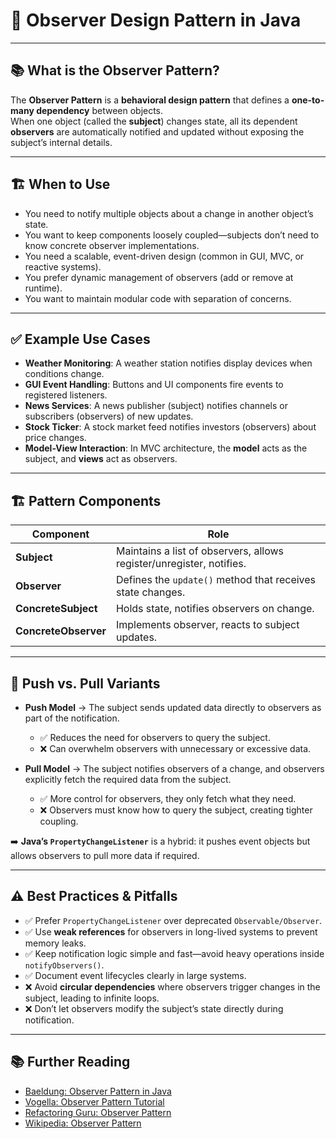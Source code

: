 # 👀 Observer Design Pattern in Java

---

## 📚 What is the Observer Pattern?

The **Observer Pattern** is a **behavioral design pattern** that defines a **one-to-many dependency** between objects.  
When one object (called the **subject**) changes state, all its dependent **observers** are automatically notified and updated without exposing the subject’s internal details.

---

## 🏗️ When to Use

- You need to notify multiple objects about a change in another object’s state.
- You want to keep components loosely coupled—subjects don’t need to know concrete observer implementations.
- You need a scalable, event-driven design (common in GUI, MVC, or reactive systems).
- You prefer dynamic management of observers (add or remove at runtime).
- You want to maintain modular code with separation of concerns.

---

## ✅ Example Use Cases

- **Weather Monitoring**: A weather station notifies display devices when conditions change.  
- **GUI Event Handling**: Buttons and UI components fire events to registered listeners.  
- **News Services**: A news publisher (subject) notifies channels or subscribers (observers) of new updates.  
- **Stock Ticker**: A stock market feed notifies investors (observers) about price changes.  
- **Model-View Interaction**: In MVC architecture, the **model** acts as the subject, and **views** act as observers.

---

## 🏗️ Pattern Components

| Component              | Role                                                                 |
|------------------------|----------------------------------------------------------------------|
| **Subject**            | Maintains a list of observers, allows register/unregister, notifies. |
| **Observer**           | Defines the `update()` method that receives state changes.           |
| **ConcreteSubject**    | Holds state, notifies observers on change.                           |
| **ConcreteObserver**   | Implements observer, reacts to subject updates.                      |

---

## 🔄 Push vs. Pull Variants

- **Push Model** → The subject sends updated data directly to observers as part of the notification.  
  - ✅ Reduces the need for observers to query the subject.  
  - ❌ Can overwhelm observers with unnecessary or excessive data.  

- **Pull Model** → The subject notifies observers of a change, and observers explicitly fetch the required data from the subject.  
  - ✅ More control for observers, they only fetch what they need.  
  - ❌ Observers must know how to query the subject, creating tighter coupling.  

➡️ **Java’s `PropertyChangeListener`** is a hybrid: it pushes event objects but allows observers to pull more data if required.

---

## ⚠️ Best Practices & Pitfalls

- ✅ Prefer `PropertyChangeListener` over deprecated `Observable/Observer`.  
- ✅ Use **weak references** for observers in long-lived systems to prevent memory leaks.  
- ✅ Keep notification logic simple and fast—avoid heavy operations inside `notifyObservers()`.  
- ✅ Document event lifecycles clearly in large systems.  
- ❌ Avoid **circular dependencies** where observers trigger changes in the subject, leading to infinite loops.  
- ❌ Don’t let observers modify the subject’s state directly during notification.  

---

## 📚 Further Reading

- [Baeldung: Observer Pattern in Java](https://www.baeldung.com/java-observer-pattern)  
- [Vogella: Observer Pattern Tutorial](https://www.vogella.com/tutorials/DesignPatternObserver/article.html)  
- [Refactoring Guru: Observer Pattern](https://refactoring.guru/design-patterns/observer)  
- [Wikipedia: Observer Pattern](https://en.wikipedia.org/wiki/Observer_pattern)  
